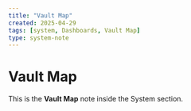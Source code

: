 ```yaml
---
title: "Vault Map"
created: 2025-04-29
tags: [system, Dashboards, Vault Map]
type: system-note
---
```


# Vault Map

This is the **Vault Map** note inside the System section.
